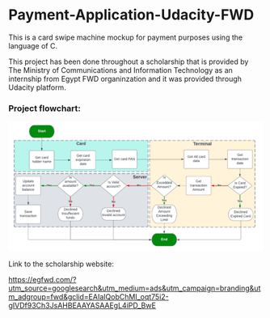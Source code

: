 # Payment-Application-Udacity-FWD
This is a card swipe machine mockup for payment purposes using the language of C.

This project has been done throughout a scholarship that is provided by The Ministry of Communications and Information Technology as an internship from Egypt FWD organinzation and it was provided through Udacity platform.

### Project flowchart:

![](https://github.com/MahmoudMostafaTayee/Payment-Application-Udacity-FWD/blob/main/Flowchart.png)

Link to the scholarship website:

https://egfwd.com/?utm_source=googlesearch&utm_medium=ads&utm_campaign=branding&utm_adgroup=fwd&gclid=EAIaIQobChMI_oqt75i2-gIVDf93Ch3JsAHBEAAYASAAEgL4iPD_BwE

